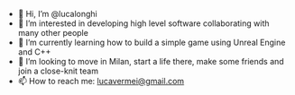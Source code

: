 - 👋 Hi, I’m @lucalonghi
- 👀 I’m interested in developing high level software collaborating with many other people 
- 🌱 I’m currently learning how to build a simple game using Unreal Engine and C++
- 💞️ I’m looking to move in Milan, start a life there, make some friends and join a close-knit team
- 📫 How to reach me: lucavermei@gmail.com

<!---
lucalonghi/lucalonghi is a ✨ special ✨ repository because its `README.md` (this file) appears on your GitHub profile.
You can click the Preview link to take a look at your changes.
--->
